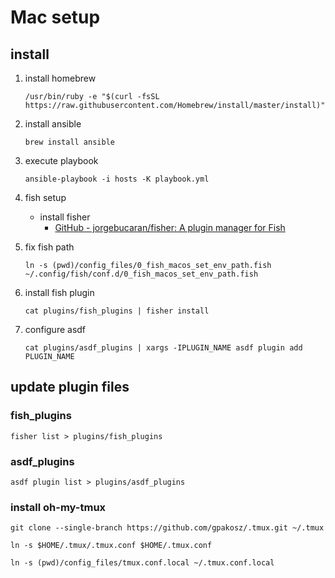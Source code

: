 # Mac setup

## install

1. install homebrew

   ```
   /usr/bin/ruby -e "$(curl -fsSL https://raw.githubusercontent.com/Homebrew/install/master/install)"
   ```

1. install ansible

   ```
   brew install ansible
   ```

1. execute playbook

   ```
   ansible-playbook -i hosts -K playbook.yml
   ```

1. fish setup

   - install fisher
     - [GitHub - jorgebucaran/fisher: A plugin manager for Fish](https://github.com/jorgebucaran/fisher)

1. fix fish path

   ```
   ln -s (pwd)/config_files/0_fish_macos_set_env_path.fish ~/.config/fish/conf.d/0_fish_macos_set_env_path.fish
   ```

1. install fish plugin

   ```
   cat plugins/fish_plugins | fisher install
   ```

1. configure asdf

   ```
   cat plugins/asdf_plugins | xargs -IPLUGIN_NAME asdf plugin add PLUGIN_NAME
   ```

## update plugin files

### fish_plugins

```shell
fisher list > plugins/fish_plugins
```

### asdf_plugins

```shell
asdf plugin list > plugins/asdf_plugins
```

### install oh-my-tmux

```shell
git clone --single-branch https://github.com/gpakosz/.tmux.git ~/.tmux
```

```shell
ln -s $HOME/.tmux/.tmux.conf $HOME/.tmux.conf
```

```shell
ln -s (pwd)/config_files/tmux.conf.local ~/.tmux.conf.local
```

